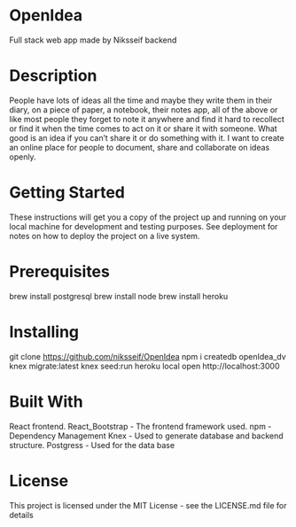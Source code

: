 # OpenIdea
Full stack web app made by Niksseif backend
# Description 
People have lots of ideas all the time and maybe they write them in their diary, on a piece of paper, a notebook, their notes app, all of the above or like most people they forget to note it anywhere and find it hard to recollect or find it when the time comes to act on it or share it with someone. What good is an idea if you can’t share it or do something with it. I want to create an online place for people to document, share and collaborate on ideas openly.
# Getting Started
These instructions will get you a copy of the project up and running on your local machine for development and testing purposes. See deployment for notes on how to deploy the project on a live system.
# Prerequisites
brew install postgresql
brew install node
brew install heroku

# Installing
git clone https://github.com/niksseif/OpenIdea
npm i
createdb openIdea_dv
knex migrate:latest
knex seed:run
heroku local
open http://localhost:3000

# Built With
React frontend.
React_Bootstrap - The frontend framework used.
npm - Dependency Management
Knex - Used to generate database and backend structure.
Postgress - Used for the data base

# License
This project is licensed under the MIT License - see the LICENSE.md file for details

